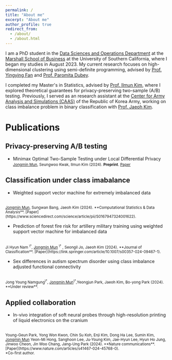 ```yaml
---
permalink: /
title: "About me"
excerpt: "About me"
author_profile: true
redirect_from: 
  - /about/
  - /about.html
---
```

I am a PhD student in the [Data Sciences and Operations Department](https://www.marshall.usc.edu/departments/data-sciences-and-operations) at the [Marshall School of Business](https://www.marshall.usc.edu/) at the University of Southern California, where I began my studies in August 2023. My current research focuses on high-dimensional clustering using semi-definite programming, advised by [Prof. Yingying Fan](https://faculty.marshall.usc.edu/yingying-fan/) and [Prof. Paromita Dubey](https://www.paromitadubey.com/).

I completed my Master's in Statistics, advised by [Prof. Ilmun Kim](https://ilmunk.github.io/), where I explored theoretical guarantees for privacy-preserving two-sample (A/B) testing. Previously, I served as an research assistant at the [Center for Army Analysis and Simulations (CAAS)](https://www.army.mil.kr/english/357/subview.do) of the Republic of Korea Army, working on class imbalance problem in binary classification with [Prof. Jaeoh Kim](https://sites.google.com/inha.ac.kr/pcrl/members/professor?authuser=0).

# Publications

## Privacy-preserving A/B testing

* Minimax Optimal Two-Sample Testing under Local Differential Privacy <br />
<small><u>Jongmin Mun</u>, Seungwoo Kwak, Ilmun Kim (2024). **Preprint**. [Paper](https://arxiv.org/abs/2311.06138)</small>

## Classification under class imabalance
* Weighted support vector machine for extremely imbalanced data
<br />
<small><u>Jongmin Mun</u>, Sungwan Bang, Jaeoh Kim (2024). **Computational Statistics & Data Analysis**. [Paper](https://www.sciencedirect.com/science/article/pii/S0167947324001622).</small>

* Prediction of forest fire risk for artillery military training using weighted support vector machine for imbalanced data
<br />
<small>Ji Hyun Nam
<sup>\*</sup>, 
<u>Jongmin Mun</u>
<sup>\*</sup> , Seongil Jo, Jaeoh Kim (2024). **Journal of Classification**. [Paper](https://link.springer.com/article/10.1007/s00357-024-09467-1).</small>

* Sex differences in autism spectrum disorder using class imbalance adjusted functional connectivity
<br />
<small>
 Jong Young Namgung<sup>\*</sup>, 
<u>Jongmin Mun</u><sup>\*</sup>,Yeongjun Park,  Jaeoh Kim, Bo-yong Park (2024). **Under review**.</small>

## Applied collaboration
* In-vivo integration of soft neural probes through high-resolution printing of liquid electronics on the cranium
<br />
<small>
Young-Geun Park, Yong Won Kwon, Chin Su Koh, Enji Kim, Dong Ha Lee, Sumin Kim, <u>Jongmin Mun</u> Yeon-Mi Hong, Sanghoon Lee, Ju-Young Kim, Jae-Hyun Lee, Hyun Ho Jung, Jinwoo Cheon, Jin Woo Chang, Jang-Ung Park (2024). **Nature communications**.  [Paper](https://www.nature.com/articles/s41467-024-45768-0).</small>


<br />
<small>
*Co-first author.</small>